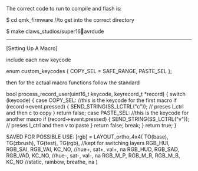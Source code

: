 The correct code to run to compile and flash is:

$ cd qmk_firmware //to get into the correct directory

$ make claws_studios/super16:office:avrdude

-----------------------------------------------------
[Setting Up A Macro]

include each new keycode

enum custom_keycodes {
  COPY_SEL = SAFE_RANGE,
  PASTE_SEL
};

then for the actual macro functions follow the standard

bool process_record_user(uint16_t keycode, keyrecord_t *record) {
    switch (keycode) {
        case COPY_SEL:  //this is the keycode for the first macro
            if (record->event.pressed) {
                SEND_STRING(SS_LCTRL("c"));  // preses l_ctrl and then c to copy
            }
            return false;
        case PASTE_SEL:  //this is the keycode for another macro
            if (record->event.pressed) {
                SEND_STRING(SS_LCTRL("v"));  // preses l_ctrl and then v to paste
            }
            return false;
            break;
    }
    return true;
}

SAVED FOR POSSIBLE USE:
[rgb] = LAYOUT_ortho_4x4(
       TO(base), TG(zbrush), TG(test), TG(rgb),   //kept for switching layers
       RGB_HUI, RGB_SAI, RGB_VAI, KC_NO,          //hue+, sat+, val+, na
       RGB_HUD, RGB_SAD, RGB_VAD, KC_NO,          //hue-, sat-, val-, na
       RGB_M_P, RGB_M_R, RGB_M_B, KC_NO           //static, rainbow, breathe, na
    )